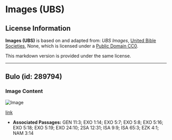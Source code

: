 # Images (UBS)

## License Information

**Images (UBS)** is based on and adapted from: _UBS Images_, [United Bible Societies](https://unitedbiblesocieties.org/), None, which is licensed under a [Public Domain CC0](https://creativecommons.org/public-domain/cc0/).

This markdown version is provided under the same license.



--------------------------------

## Bulo (id: 289794)

### Image Content

![Image](https://cdn.aquifer.bible/aquifer-content/resources/Media/WEB-0357_brick.jpg)

[link](https://cdn.aquifer.bible/aquifer-content/resources/Media/WEB-0357_brick.jpg)

* **Associated Passages:** GEN 11:3; EXO 1:14; EXO 5:7; EXO 5:8; EXO 5:16; EXO 5:18; EXO 5:19; EXO 24:10; 2SA 12:31; ISA 9:9; ISA 65:3; EZK 4:1; NAM 3:14

